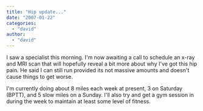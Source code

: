 ```yaml
---
title: "Hip update..."
date: "2007-01-22"
categories: 
  - "david"
author:
  - "david"
---
```


I saw a specialist this morning. I'm now awaiting a call to schedule an x-ray and MRI scan that will hopefully reveal a bit more about why I've got this hip pain. He said I can still run provided its not massive amounts and doesn't cause things to get worse.

I'm currently doing about 8 miles each week at present, 3 on Saturday (BPTT), and 5 slow miles on a Sunday. I'll also try and get a gym session in during the week to maintain at least some level of fitness.
